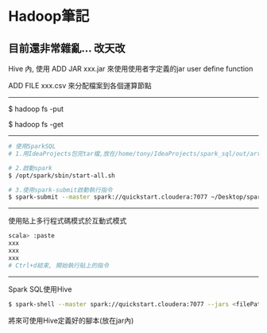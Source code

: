 # Hadoop筆記
## 目前還非常雜亂... 改天改

Hive 內, 使用
ADD JAR xxx.jar
來使用使用者字定義的jar user define function

ADD FILE xxx.csv
來分配檔案到各個運算節點



---
$ hadoop fs -put <localPathFile> <hdfsPathFile>

$ hadoop fs -get <hdfsPathFile>

---

```sh
# 使用SparkSQL
# 1.用IdeaProjects包完tar檔,放在/home/tony/IdeaProjects/spark_sql/out/artifacts/spark_sql

# 2.啟動spark
$ /opt/spark/sbin/start-all.sh

# 3.使用spark-submit啟動執行指令
$ spark-submit --master spark://quickstart.cloudera:7077 ~/Desktop/spark_sql_101/data/people.json
```

---

使用貼上多行程式碼模式於互動式模式

```sh
scala> :paste
xxx
xxx
xxx
# Ctrl+d結束, 開始執行貼上的指令
```
---

Spark SQL使用Hive
```sh
$ spark-shell --master spark://quickstart.cloudera:7077 --jars <filePath1.jar>, <filePath2.jar> --files <filePath>
```
將來可使用Hive定義好的腳本(放在jar內)

